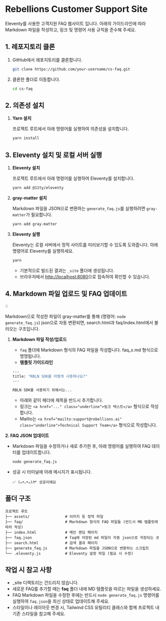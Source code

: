 # Rebellions Customer Support Site

Eleventy를 사용한 고객지원 FAQ 웹사이트 입니다. 아래의 가이드라인에 따라 Markdown 파일을 작성하고, 링크 및 명령어 사용 규칙을 준수해 주세요.

## 1. 레포지토리 클론

1. GitHub에서 레포지토리를 클론합니다.
    
    ```bash
    git clone https://github.com/your-username/cs-faq.git
    ```
    
2. 클론한 폴더로 이동합니다.
    
    ```bash
    cd cs-faq
    ```
    
## 2. 의존성 설치

1. **Yarn 설치**
    
    프로젝트 루트에서 아래 명령어를 실행하여 의존성을 설치합니다.
    
    ```bash
    yarn install
    ```
    
## 3. Eleventy 설치 및 로컬 서버 실행

1. **Eleventy 설치**
    
    프로젝트 루트에서 아래 명령어를 실행하여 Eleventy를 설치합니다.
    
    ```bash
    yarn add @11ty/eleventy
    ```
    
2. **gray-matter 설치**
    
    Markdown 파일을 JSON으로 변환하는 `generate_faq.js`를 실행하려면 `gray-matter`가 필요합니다.
    
    ```bash
    yarn add gray-matter
    ```
    
3. **Eleventy 실행**
    
    Eleventy는 로컬 서버에서 정적 사이트를 미리보기할 수 있도록 도와줍니다. 아래 명령어로 Eleventy를 실행하세요.
    
    ```bash
    yarn 
    ```
    
    - 기본적으로 빌드된 결과는 `_site` 폴더에 생성됩니다.
    - 브라우저에서 [http://localhost:8080](http://localhost:8080/)으로 접속하여 확인할 수 있습니다.

## 4. Markdown 파일 업로드 및 FAQ 업데이트

<aside>
💡

Markdown으로 작성한 파일이 gray-matter를 통해 (명령어: `node generate_faq.js`) json으로 자동 변환되면, search.html과 faq/index.html에서 불러오는 구조입니다.

</aside>

1. **Markdown 파일 작성/업로드**
    - `faq` 폴더에 Markdown 형식의 FAQ 파일을 작성합니다. faq_x.md 형식으로 명명됩니다.
    - **템플릿 가이드라인**
    
    ```bash
    ---
    title: "RBLN SDK를 어떻게 사용하나요?"
    ---
    
    RBLN SDK를 사용하기 위해서는...
    ```
    
    - 아래와 같이 헤더에 제목을 반드시 추가합니다.
    - 링크는 `<a href="..." class="underline">링크 텍스트</a>` 형식으로 작성합니다.
    - Mailto는 `<a href="mailto:support@rebellions.ai" class="underline">Technical Support Team</a>` 형식으로 작성합니다.

**2. FAQ JSON 업데이트**

- Markdown 파일을 수정하거나 새로 추가한 후, 아래 명령어를 실행하여 FAQ 데이터를 업데이트합니다.

    ```bash
    node generate_faq.js
    ```

- 성공 시 터미널에 아래 메시지가 표시됩니다.
    
    ```
    ✅ (๑•᎑•๑)♬* 성공이에요
    ```
    
## 폴더 구조

```
프로젝트 루트
├── assets/                # 이미지 등 정적 파일
├── faq/                   # Markdown 형식의 FAQ 파일들 (반드시 MD 템플릿에 따라 작성)
├── index.html             # 메인 랜딩 페이지
├── faq.json               # faq에 저장된 md 파일이 자동 json으로 저장되는 곳
├── search.html            # 검색 결과 페이지
├── generate_faq.js        # Markdown 파일을 JSON으로 변환하는 스크립트
└── .eleventy.js           # Eleventy 설정 파일 (필요 시 수정)

```

## 작업 시 참고 사항

- _site 디렉토리는 건드리지 않습니다.
- 새로운 FAQ를 추가할 때는 **faq** 폴더 내에 MD 템플릿을 따르는 파일을 생성하세요.
- FAQ Markdown 파일을 수정한 후에는 반드시 `node generate_faq.js` 명령어를 실행하여 `faq.json`을 최신 상태로 업데이트해 주세요.
- 스타일이나 레이아웃 변경 시, Tailwind CSS 유틸리티 클래스와 함께 프로젝트 내 기존 스타일을 참고해 주세요.
